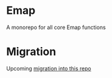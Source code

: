 # Emap
A monorepo for all core Emap functions

# Migration
Upcoming [migration into this repo](docs/migration.md)
